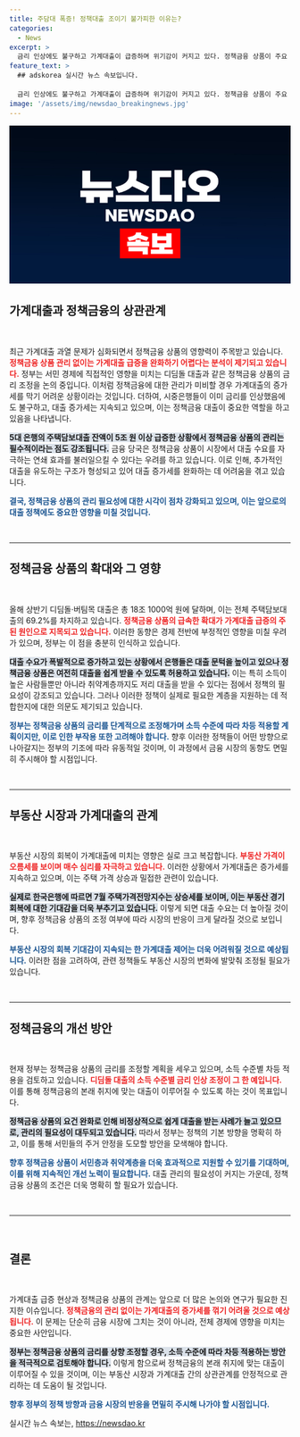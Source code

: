 ```yaml
---
title: 주담대 폭증! 정책대출 조이기 불가피한 이유는?
categories:
  - News
excerpt: >
  금리 인상에도 불구하고 가계대출이 급증하며 위기감이 커지고 있다. 정책금융 상품이 주요 원인으로, 상반기 18조 원이 집행됐다. 정부의 대출 규제에도 부동산 경기 회복 기대감이 대출 상승세를 부추기는 상황이다. 과연 이 흐름을 막을 수 있을까?
feature_text: >
  ## adskorea 실시간 뉴스 속보입니다.

  금리 인상에도 불구하고 가계대출이 급증하며 위기감이 커지고 있다. 정책금융 상품이 주요 원인으로, 상반기 18조 원이 집행됐다. 정부의 대출 규제에도 부동산 경기 회복 기대감이 대출 상승세를 부추기는 상황이다. 과연 이 흐름을 막을 수 있을까?
image: '/assets/img/newsdao_breakingnews.jpg'
---
```


<p><img src="/assets/img/newsdao_breakingnews.jpg" alt="adskorea 속보" /></p>

<h2 data-ke-size="size26">가계대출과 정책금융의 상관관계</h2>

<p data-ke-size="size16">&nbsp;</p>

<p>최근 가계대출 과열 문제가 심화되면서 정책금융 상품의 영향력이 주목받고 있습니다. <b><span style="color: #ee2323;">정책금융 상품 관리 없이는 가계대출 급증을 완화하기 어렵다는 분석이 제기되고 있습니다.</span></b> 정부는 서민 경제에 직접적인 영향을 미치는 디딤돌 대출과 같은 정책금융 상품의 금리 조정을 논의 중입니다. 이처럼 정책금융에 대한 관리가 미비할 경우 가계대출의 증가세를 막기 어려운 상황이라는 것입니다. 더하여, 시중은행들이 이미 금리를 인상했음에도 불구하고, 대출 증가세는 지속되고 있으며, 이는 정책금융 대출이 중요한 역할을 하고 있음을 나타냅니다. </p>

<p><b><span style="background-color: #21538527;">5대 은행의 주택담보대출 잔액이 5조 원 이상 급증한 상황에서 정책금융 상품의 관리는 필수적이라는 점도 강조됩니다.</span></b> 금융 당국은 정책금융 상품이 시장에서 대출 수요를 자극하는 연쇄 효과를 불러일으킬 수 있다는 우려를 하고 있습니다. 이로 인해, 추가적인 대출을 유도하는 구조가 형성되고 있어 대출 증가세를 완화하는 데 어려움을 겪고 있습니다. </p>

<p><b><span style="color: #1a5490;">결국, 정책금융 상품의 관리 필요성에 대한 시각이 점차 강화되고 있으며, 이는 앞으로의 대출 정책에도 중요한 영향을 미칠 것입니다.</span></b> </p>

<p data-ke-size="size16">&nbsp;</p>

<hr />

<h2 data-ke-size="size26">정책금융 상품의 확대와 그 영향</h2>

<p data-ke-size="size16">&nbsp;</p>

<p>올해 상반기 디딤돌·버팀목 대출은 총 18조 1000억 원에 달하며, 이는 전체 주택담보대출의 69.2%를 차지하고 있습니다. <b><span style="color: #ee2323;">정책금융 상품의 급속한 확대가 가계대출 급증의 주된 원인으로 지목되고 있습니다.</span></b> 이러한 동향은 경제 전반에 부정적인 영향을 미칠 우려가 있으며, 정부는 이 점을 충분히 인식하고 있습니다. </p>

<p><b><span style="background-color: #21538527;">대출 수요가 폭발적으로 증가하고 있는 상황에서 은행들은 대출 문턱을 높이고 있으나 정책금융 상품은 여전히 대출을 쉽게 받을 수 있도록 허용하고 있습니다.</span></b> 이는 특히 소득이 높은 사람들뿐만 아니라 취약계층까지도 저리 대출을 받을 수 있다는 점에서 정책의 필요성이 강조되고 있습니다. 그러나 이러한 정책이 실제로 필요한 계층을 지원하는 데 적합한지에 대한 의문도 제기되고 있습니다.</p>

<p><b><span style="color: #1a5490;">정부는 정책금융 상품의 금리를 단계적으로 조정해가며 소득 수준에 따라 차등 적용할 계획이지만, 이로 인한 부작용 또한 고려해야 합니다.</span></b> 향후 이러한 정책들이 어떤 방향으로 나아갈지는 정부의 기조에 따라 유동적일 것이며, 이 과정에서 금융 시장의 동향도 면밀히 주시해야 할 시점입니다. </p>

<p data-ke-size="size16">&nbsp;</p>

<hr />

<h2 data-ke-size="size26">부동산 시장과 가계대출의 관계</h2>

<p data-ke-size="size16">&nbsp;</p>

<p>부동산 시장의 회복이 가계대출에 미치는 영향은 실로 크고 복잡합니다. <b><span style="color: #ee2323;">부동산 가격이 오름세를 보이며 매수 심리를 자극하고 있습니다.</span></b> 이러한 상황에서 가계대출은 증가세를 지속하고 있으며, 이는 주택 가격 상승과 밀접한 관련이 있습니다. </p>

<p><b><span style="background-color: #21538527;">실제로 한국은행에 따르면 7월 주택가격전망지수는 상승세를 보이며, 이는 부동산 경기 회복에 대한 기대감을 더욱 부추기고 있습니다.</span></b> 이렇게 되면 대출 수요는 더 높아질 것이며, 향후 정책금융 상품의 조정 여부에 따라 시장의 반응이 크게 달라질 것으로 보입니다. </p>

<p><b><span style="color: #1a5490;">부동산 시장의 회복 기대감이 지속되는 한 가계대출 제어는 더욱 어려워질 것으로 예상됩니다.</span></b> 이러한 점을 고려하여, 관련 정책들도 부동산 시장의 변화에 발맞춰 조정될 필요가 있습니다. </p>

<p data-ke-size="size16">&nbsp;</p>

<hr />

<h2 data-ke-size="size26">정책금융의 개선 방안</h2>

<p data-ke-size="size16">&nbsp;</p>

<p>현재 정부는 정책금융 상품의 금리를 조정할 계획을 세우고 있으며, 소득 수준별 차등 적용을 검토하고 있습니다. <b><span style="color: #ee2323;">디딤돌 대출의 소득 수준별 금리 인상 조정이 그 한 예입니다.</span></b> 이를 통해 정책금융의 본래 취지에 맞는 대출이 이루어질 수 있도록 하는 것이 목표입니다. </p>

<p><b><span style="background-color: #21538527;">정책금융 상품의 요건 완화로 인해 비정상적으로 쉽게 대출을 받는 사례가 늘고 있으므로, 관리의 필요성이 대두되고 있습니다.</span></b> 따라서 정부는 정책의 기본 방향을 명확히 하고, 이를 통해 서민들의 주거 안정을 도모할 방안을 모색해야 합니다. </p>

<p><b><span style="color: #1a5490;">향후 정책금융 상품이 서민층과 취약계층을 더욱 효과적으로 지원할 수 있기를 기대하며, 이를 위해 지속적인 개선 노력이 필요합니다.</span></b> 대출 관리의 필요성이 커지는 가운데, 정책금융 상품의 조건은 더욱 명확히 할 필요가 있습니다. </p>

<p data-ke-size="size16">&nbsp;</p>

<hr />

<p data-ke-size="size16">&nbsp;</p>

<h2 data-ke-size="size26">결론</h2>

<p data-ke-size="size16">&nbsp;</p>

<p>가계대출 급증 현상과 정책금융 상품의 관계는 앞으로 더 많은 논의와 연구가 필요한 진지한 이슈입니다. <b><span style="color: #ee2323;">정책금융의 관리 없이는 가계대출의 증가세를 꺾기 어려울 것으로 예상됩니다.</span></b> 이 문제는 단순히 금융 시장에 그치는 것이 아니라, 전체 경제에 영향을 미치는 중요한 사안입니다. </p>

<p><b><span style="background-color: #21538527;">정부는 정책금융 상품의 금리를 상향 조정할 경우, 소득 수준에 따라 차등 적용하는 방안을 적극적으로 검토해야 합니다.</span></b> 이렇게 함으로써 정책금융의 본래 취지에 맞는 대출이 이루어질 수 있을 것이며, 이는 부동산 시장과 가계대출 간의 상관관계를 안정적으로 관리하는 데 도움이 될 것입니다. </p>

<p><b><span style="color: #1a5490;">향후 정부의 정책 방향과 금융 시장의 반응을 면밀히 주시해 나가야 할 시점입니다.</span></b> </p>
실시간 뉴스 속보는, <a href="https://newsdao.kr" rel="dofollow">https://newsdao.kr</a>


